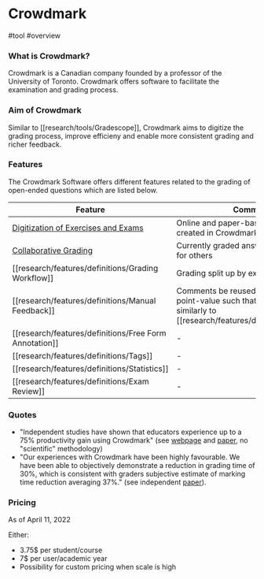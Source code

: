# Crowdmark
#tool #overview 

### What is Crowdmark?
Crowdmark is a Canadian company founded by a professor of the University of Toronto. Crowdmark offers software to facilitate the examination and grading process.

### Aim of Crowdmark
Similar to [[research/tools/Gradescope]], Crowdmark aims to digitize the grading process, improve efficieny and enable more consistent grading and richer feedback.

### Features
The Crowdmark Software offers different features related to the grading of open-ended questions which are listed below.

| Feature                                                | Comment                                                                                    |
| ------------------------------------------------------ | ------------------------------------------------------------------------------------------ |
| [Digitization of Exercises and Exams](research/features/definitions/Digitization.md) | Online and paper-based (must be created in Crowdmark) possible                             |
| [Collaborative Grading](research/features/definitions/Collaboration.md)              | Currently graded answers are blocked for others                                                      |
| [[research/features/definitions/Grading Workflow]]               | Grading split up by exercise                                                               |
| [[research/features/definitions/Manual Feedback]]                        | Comments be reused and be assigned a point-value such that they can be used similarly to [[research/features/definitions/Rubrics]] |
| [[research/features/definitions/Free Form Annotation]]                               | -                                                                                          |
| [[research/features/definitions/Tags]]                                               | -                                                                                          |
| [[research/features/definitions/Statistics]]                                         | -                                                                                          |
| [[research/features/definitions/Exam Review]]             | -                                                                                          | 

### Quotes
- "Independent studies have shown that educators experience up to a 75% productivity gain using Crowdmark" (see [webpage](https://crowdmark.com/higher-ed/) and [paper](research/tools/documents/Crowdmark-2014.pdf), no "scientific" methodology)
- "Our experiences with Crowdmark have been highly favourable. We have been able to objectively demonstrate  a reduction in grading time of 30%, which is consistent with graders subjective estimate of marking time reduction averaging 37%." (see independent [paper](research/tools/documents/Ostafichuk-Jaeger-2016.pdf)).

### Pricing
As of April 11, 2022

Either:
  - 3.75$ per student/course
  - 7$ per user/academic year
  - Possibility for custom pricing when scale is high


